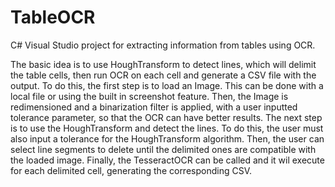 # TableOCR
C# Visual Studio project for extracting information from tables using OCR.

The basic idea is to use HoughTransform to detect lines, which will delimit the table cells, then run OCR on each cell
and generate a CSV file with the output.
To do this, the first step is to load an Image. This can be done with a local file or using the built in screenshot feature.
Then, the Image is redimensioned and a binarization filter is applied, with a user inputted tolerance parameter,
so that the OCR can have better results.
The next step is to use the HoughTransform and detect the lines. To do this, the user must also input a tolerance for the
HoughTransform algorithm.
Then, the user can select line segments to delete until the delimited ones are compatible with the loaded image.
Finally, the TesseractOCR can be called and it wil execute for each delimited cell, generating the corresponding CSV.

